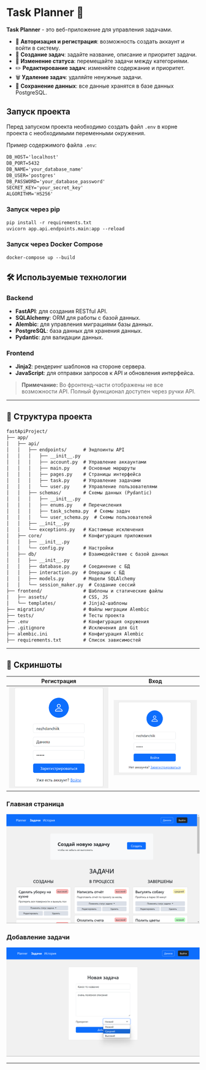 # Task Planner 📝

**Task Planner** - это веб-приложение для управления задачами.

- 🔐 **Авторизация и регистрация**: возможность создать аккаунт и войти в систему.
- 📝 **Создание задач**: задайте название, описание и приоритет задачи.
- 🔄 **Изменение статуса**: перемещайте задачи между категориями.
- ✏️ **Редактирование задач**: изменяйте содержание и приоритет.
- 🗑️ **Удаление задач**: удаляйте ненужные задачи.
- 💾 **Сохранение данных**: все данные хранятся в базе данных PostgreSQL.

## Запуск проекта
Перед запуском проекта необходимо создать файл `.env` в корне проекта с необходимыми переменными окружения.

Пример содержимого файла `.env`:
```
DB_HOST='localhost'  
DB_PORT=5432  
DB_NAME='your_database_name'  
DB_USER='postgres'  
DB_PASSWORD='your_database_password'  
SECRET_KEY='your_secret_key'  
ALGORITHM='HS256'
```

### Запуск через pip
```
pip install -r requirements.txt
uvicorn app.api.endpoints.main:app --reload
```
### Запуск через Docker Compose
```
docker-compose up --build
```


## 🛠 Используемые технологии

### Backend
- **FastAPI**: для создания RESTful API.
- **SQLAlchemy**: ORM для работы с базой данных.
- **Alembic**: для управления миграциями базы данных.
- **PostgreSQL**: база данных для хранения данных.
- **Pydantic**: для валидации данных.

### Frontend
- **Jinja2**: рендеринг шаблонов на стороне сервера.
- **JavaScript**: для отправки запросов к API и обновления интерфейса.
> **Примечание:** Во фронтенд-части отображены не все возможности API. Полный функционал доступен через ручки API.

---

## 📂 Структура проекта

```plaintext
fastApiProject/
├── app/
│   ├── api/                
│   │   ├── endpoints/      # Эндпоинты API
│   │   │   ├── __init__.py
│   │   │   ├── account.py  # Управление аккаунтами
│   │   │   ├── main.py     # Основные маршруты
│   │   │   ├── pages.py    # Страницы интерфейса
│   │   │   ├── task.py     # Управление задачами
│   │   │   └── user.py     # Управление пользователями
│   │   ├── schemas/        # Схемы данных (Pydantic)
│   │   │   ├── __init__.py
│   │   │   ├── enums.py    # Перечисления
│   │   │   ├── task_schema.py  # Схемы задач
│   │   │   └── user_schema.py  # Схемы пользователей
│   │   ├── __init__.py
│   │   └── exceptions.py   # Кастомные исключения
│   ├── core/               # Конфигурация приложения
│   │   ├── __init__.py
│   │   └── config.py       # Настройки
│   ├── db/                 # Взаимодействие с базой данных
│   │   ├── __init__.py
│   │   ├── database.py     # Соединение с БД
│   │   ├── interaction.py  # Операции с БД
│   │   ├── models.py       # Модели SQLAlchemy
│   │   └── session_maker.py  # Создание сессий
├── frontend/               # Шаблоны и статические файлы
│   ├── assets/             # CSS, JS
│   └── templates/          # Jinja2-шаблоны
├── migration/              # Файлы миграции Alembic
├── tests/                  # Тесты проекта
├── .env                    # Конфигурация окружения
├── .gitignore              # Исключения для Git
├── alembic.ini             # Конфигурация Alembic
├── requirements.txt        # Список зависимостей
```

---

## 📸 Скриншоты

| Регистрация                              | Вход                                  |
|------------------------------------------|---------------------------------------|
| ![Скриншот интерфейса](./screenshots/register.png) | ![Скриншот интерфейса](./screenshots/login.png) |
### Главная страница
![Скриншот интерфейса](./screenshots/main.png)
### Добавление задачи
![Скриншот интерфейса](./screenshots/task_create.png)


---
